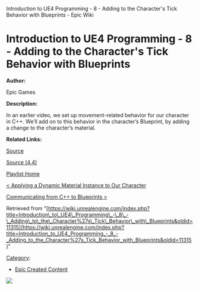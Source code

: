 Introduction to UE4 Programming - 8 - Adding to the Character's Tick Behavior with Blueprints - Epic Wiki                    

Introduction to UE4 Programming - 8 - Adding to the Character's Tick Behavior with Blueprints
=============================================================================================

**Author:**

Epic Games

**Description:**

In an earlier video, we set up movement-related behavior for our character in C++. We’ll add on to this behavior in the character’s Blueprint, by adding a change to the character’s material.

**Related Links:**

[Source](https://d26ilriwvtzlb.cloudfront.net/3/3c/Source.zip "Source.zip")

[Source (4.4)](https://d26ilriwvtzlb.cloudfront.net/8/85/Source_4_4.zip "Source 4 4.zip")

[Playlist Home](/Category:Epic_Video_Playlists "Category:Epic Video Playlists")

[< Applying a Dynamic Material Instance to Our Character](/Introduction_to_UE4_Programming_-_7_-_Applying_a_Dynamic_Material_Instance_to_Our_Character "Introduction to UE4 Programming - 7 - Applying a Dynamic Material Instance to Our Character")

[Communicating from C++ to Blueprints >](/Introduction_to_UE4_Programming_-_9_-_Communicating_from_C%2B%2B_to_Blueprints "Introduction to UE4 Programming - 9 - Communicating from C++ to Blueprints")

Retrieved from "[https://wiki.unrealengine.com/index.php?title=Introduction\_to\_UE4\_Programming\_-\_8\_-\_Adding\_to\_the\_Character%27s\_Tick\_Behavior\_with\_Blueprints&oldid=11315](https://wiki.unrealengine.com/index.php?title=Introduction_to_UE4_Programming_-_8_-_Adding_to_the_Character%27s_Tick_Behavior_with_Blueprints&oldid=11315)"

[Category](/Special:Categories "Special:Categories"):

*   [Epic Created Content](/Category:Epic_Created_Content "Category:Epic Created Content")

  ![](https://tracking.unrealengine.com/track.png)